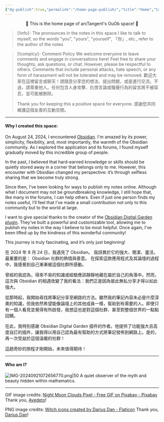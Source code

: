 ```yaml
---
{"dg-publish":true,"permalink":"/home-page-publish/","title":"Home","tags":["gardenEntry"]}
---
```



<center>🌙 This is the home page of arcTangent's OuOb space! 🔮</center>

> [!info]- The pronounces in the notes in this space
> I like to talk to myself, so the words "you", "yours", "yourself", 「你」, etc., refer to the author of the notes

> [!complcy]- Comment Policy
> We welcome everyone to leave comments and engage in conversations here! Feel free to share your thoughts, ask questions, or chat. However, please be respectful to others. Comments that include personal attacks, hate speech, or any form of harassment will not be tolerated and may be removed.
> 歡迎大家在這裡留言或聊天！請隨意分享您的想法、提出問題，或是進行交流。不過，請尊重他人。任何包含人身攻擊、仇恨言論或騷擾行為的留言將不被容忍，並可能被刪除。
> 
> Thank you for keeping this a positive space for everyone.
> 感謝您共同維護這個友善的互動空間。

---
#### Why I created this space:

On August 24, 2024, I encountered [Obsidian](https://obsidian.md/). I'm amazed by its power, simplicity, flexibility, and, most importantly, the warmth of the Obsidian community. As I explored the application and its forums, I found myself gradually moved by this incredible group of people.

In the past, I believed that hard-earned knowledge or skills should be quietly stored away in a corner that belongs only to me. However, this encounter with Obsidian changed my perspective: it’s through selfless sharing that we become truly strong.

Since then, I’ve been looking for ways to publish my notes online. Although what I document may not be groundbreaking knowledge, I still hope that, like many in the forums, I can help others. Even if just one person finds my notes useful, I’ll feel that I’ve made a small contribution not only to this community but to the world at large.

I want to give special thanks to the creator of the [Obsidian Digital Garden plugin](https://dg-docs.ole.dev/). They’ve built a powerful and customizable tool, allowing me to publish my notes in the way I believe to be most helpful. Once again, I've been lifted up by the kindness of this wonderful community!

This journey is truly fascinating, and it’s only just beginning!

在 2024 年 8 月 24 日，我遇見了 Obsidian。 我訝異於它的強大、簡潔、靈活，最重要的是： Obsidian 社群的熱情與善意。 在探索這款應用程式及其論壇的過程中，我感覺到自己漸漸被這個社群所感動。

曾經的我認為，得來不易的知識或經驗應該靜靜地藏在屬於自己的角落中。然而，這次與 Obsidian 的相遇改變了我的看法：我們正是因為彼此無私分享才得以如此強大。

從那時起，我開始尋找將筆記分享至網路的方法。雖然我的筆記內容未必是什麼深奧的知識，但我依然希望能像論壇上的其他成員一樣，幫助到有需要的人。即便只有一個人看見並覺得有所啟發，我想這也是對這個社群、甚至對整個世界的一點點回饋。

在此，我特別感謝 Obsidian Digital Garden 插件的作者。他提供了功能強大且高度自訂的插件，讓我得以用自己認為最有幫助的方式將筆記發佈到網路上。是的，再一次受益於這個溫暖的社群！

這趟奇妙的旅程才剛開始，未來值得期待！

---
#### Who am I?
![IMG-20240921072656770.png|50](/img/user/Attachments/HomePage-Publish/IMG-20240921072656770.png)
A quiet observer of the myth and beauty hidden within mathematics.

---
GIF image credits:
[Night Moon Clouds Pixel - Free GIF on Pixabay - Pixabay](https://pixabay.com/gifs/night-moon-clouds-pixel-art-pixel-12128/)
Thank you, [Avedeto](https://pixabay.com/users/avedeto-12355281/)!

PNG image credits:
<a href="https://www.flaticon.com/free-icons/witch" title="witch icons">Witch icons created by Darius Dan - Flaticon</a>
Thank you, [Darius Dan](https://www.flaticon.com/authors/darius-dan)!
